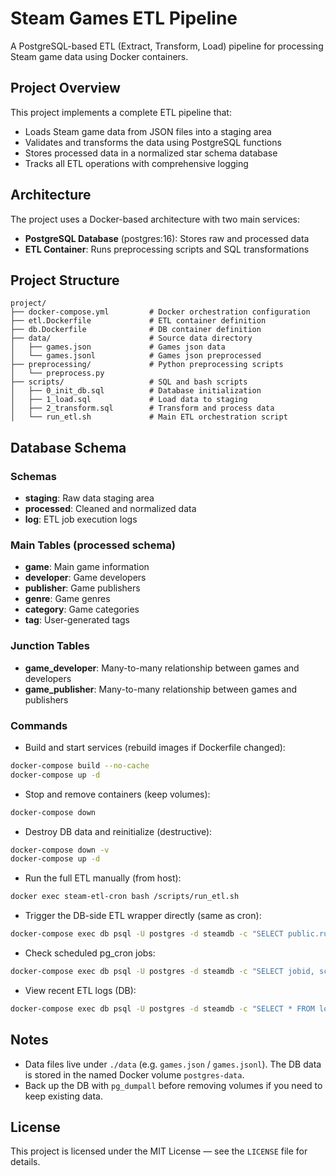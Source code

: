 # Steam Games ETL Pipeline

A PostgreSQL-based ETL (Extract, Transform, Load) pipeline for processing Steam game data using Docker containers.

## Project Overview

This project implements a complete ETL pipeline that:

- Loads Steam game data from JSON files into a staging area
- Validates and transforms the data using PostgreSQL functions
- Stores processed data in a normalized star schema database
- Tracks all ETL operations with comprehensive logging

## Architecture

The project uses a Docker-based architecture with two main services:

- **PostgreSQL Database** (postgres:16): Stores raw and processed data
- **ETL Container**: Runs preprocessing scripts and SQL transformations

## Project Structure

```
project/
├── docker-compose.yml         # Docker orchestration configuration
├── etl.Dockerfile             # ETL container definition
├── db.Dockerfile              # DB container definition
├── data/                      # Source data directory
│   ├── games.json             # Games json data
│   └── games.jsonl            # Games json preprocessed
├── preprocessing/             # Python preprocessing scripts
│   └── preprocess.py
├── scripts/                   # SQL and bash scripts
│   ├── 0_init_db.sql          # Database initialization
│   ├── 1_load.sql             # Load data to staging
│   ├── 2_transform.sql        # Transform and process data
│   └── run_etl.sh             # Main ETL orchestration script
```

## Database Schema

### Schemas

- **staging**: Raw data staging area
- **processed**: Cleaned and normalized data
- **log**: ETL job execution logs

### Main Tables (processed schema)

- **game**: Main game information
- **developer**: Game developers
- **publisher**: Game publishers
- **genre**: Game genres
- **category**: Game categories
- **tag**: User-generated tags

### Junction Tables

- **game_developer**: Many-to-many relationship between games and developers
- **game_publisher**: Many-to-many relationship between games and publishers

### Commands

- Build and start services (rebuild images if Dockerfile changed):

```bash
docker-compose build --no-cache
docker-compose up -d
```

- Stop and remove containers (keep volumes):

```bash
docker-compose down
```

- Destroy DB data and reinitialize (destructive):

```bash
docker-compose down -v
docker-compose up -d
```

- Run the full ETL manually (from host):

```bash
docker exec steam-etl-cron bash /scripts/run_etl.sh
```

- Trigger the DB-side ETL wrapper directly (same as cron):

```bash
docker-compose exec db psql -U postgres -d steamdb -c "SELECT public.run_daily_etl();"
```

- Check scheduled pg_cron jobs:

```bash
docker-compose exec db psql -U postgres -d steamdb -c "SELECT jobid, schedule, command FROM cron.job;"
```

- View recent ETL logs (DB):

```bash
docker-compose exec db psql -U postgres -d steamdb -c "SELECT * FROM log.logs ORDER BY start_date DESC LIMIT 20;"
```

## Notes

- Data files live under `./data` (e.g. `games.json` / `games.jsonl`). The DB data is stored in the named Docker volume `postgres-data`.
- Back up the DB with `pg_dumpall` before removing volumes if you need to keep existing data.

## License

This project is licensed under the MIT License — see the `LICENSE` file for details.
